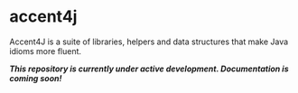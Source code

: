 # accent4j
Accent4J is a suite of libraries, helpers and data structures that make Java idioms more fluent.

_**This repository is currently under active development. Documentation is coming soon!**_
